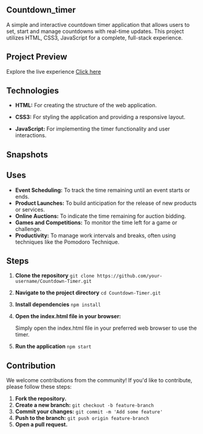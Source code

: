 ## Countdown_timer

A simple and interactive countdown timer application that allows users to set, start and manage countdowns with real-time updates. This project utilizes HTML, CSS3, JavaScript for a complete, full-stack experience.

## Project Preview

Explore the live experience [Click here](https://renuckam.github.io/Countdown_timer/)

## Technologies

  - **HTML:** For creating the structure of the web application.
    
  - **CSS3:** For styling the application and providing a responsive layout.
    
  - **JavaScript:** For implementing the timer functionality and user interactions.

## Snapshots


## Uses

  - **Event Scheduling:** To track the time remaining until an event starts or ends.
  - **Product Launches:** To build anticipation for the release of new products or services.
  - **Online Auctions:** To indicate the time remaining for auction bidding.
  - **Games and Competitions:** To monitor the time left for a game or challenge.
  - **Productivity:** To manage work intervals and breaks, often using techniques like the Pomodoro Technique.  

## Steps

1. **Clone the repository**
   ``
   git clone https://github.com/your-username/Countdown-Timer.git ``

2.  **Navigate to the project directory**
    ``
    cd Countdown-Timer.git ``

3.  **Install dependencies**
   ``
    npm install ``

4. **Open the index.html file in your browser:**
   
     Simply open the index.html file in your preferred web browser to use the timer.    

5.  **Run the application**
    ``
    npm start ``

## Contribution

We welcome contributions from the community! If you'd like to contribute, please follow these steps:

1. **Fork the repository.**
2. **Create a new branch:** `git checkout -b feature-branch`
3. **Commit your changes:** `git commit -m 'Add some feature'`
4. **Push to the branch:** `git push origin feature-branch`
5. **Open a pull request.**

   




